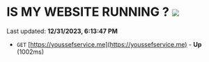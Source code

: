 # IS MY WEBSITE RUNNING ? [![](https://img.shields.io/static/v1?label=Sponsor&message=%E2%9D%A4&logo=GitHub&color=%23fe8e86)](https://github.com/sponsors/<username>)

Last updated: **12/31/2023, 6:13:47 PM**

- `GET` [https://youssefservice.me](https://youssefservice.me) - **Up** (1002ms)
